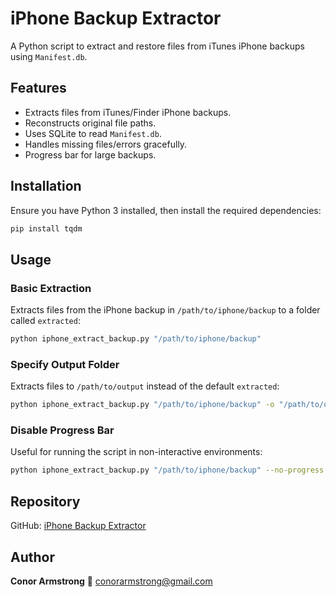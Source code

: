 # iPhone Backup Extractor

A Python script to extract and restore files from iTunes iPhone backups using `Manifest.db`.

## Features
- Extracts files from iTunes/Finder iPhone backups.
- Reconstructs original file paths.
- Uses SQLite to read `Manifest.db`.
- Handles missing files/errors gracefully.
- Progress bar for large backups.

## Installation
Ensure you have Python 3 installed, then install the required dependencies:

```bash
pip install tqdm
```

## Usage

### Basic Extraction
Extracts files from the iPhone backup in `/path/to/iphone/backup` to a folder called `extracted`:

```bash
python iphone_extract_backup.py "/path/to/iphone/backup"
```

### Specify Output Folder
Extracts files to `/path/to/output` instead of the default `extracted`:

```bash
python iphone_extract_backup.py "/path/to/iphone/backup" -o "/path/to/output"
```

### Disable Progress Bar
Useful for running the script in non-interactive environments:

```bash
python iphone_extract_backup.py "/path/to/iphone/backup" --no-progress
```

## Repository
GitHub: [iPhone Backup Extractor](https://github.com/conorarmstrong/iphone_extract_backup)

## Author
**Conor Armstrong**
📧 conorarmstrong@gmail.com
